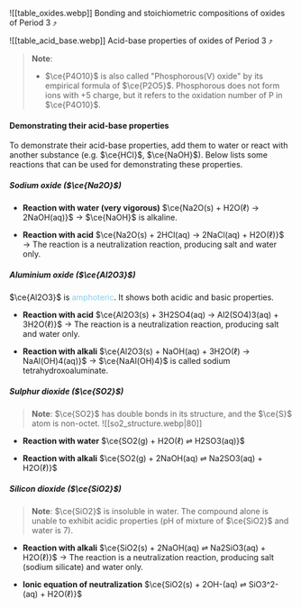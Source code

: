 ![[table_oxides.webp]]
Bonding and stoichiometric compositions of oxides of Period 3 ⤴️

![[table_acid_base.webp]]
Acid-base properties of oxides of Period 3 ⤴️

> **Note**:
> - $\ce{P4O10}$ is also called "Phosphorous(V) oxide" by its empirical formula of $\ce{P2O5}$. Phosphorous does not form ions with +5 charge, but it refers to the oxidation number of P in $\ce{P4O10}$.

#### Demonstrating their acid-base properties
To demonstrate their acid-base properties, add them to water or react with another substance (e.g. $\ce{HCl}$, $\ce{NaOH}$). Below lists some reactions that can be used for demonstrating these properties.

##### Sodium oxide ($\ce{Na2O}$)
- **Reaction with water (very vigorous)**
  $\ce{Na2O(s) + H2O(ℓ) → 2NaOH(aq)}$
  → $\ce{NaOH}$ is alkaline.

- **Reaction with acid**
  $\ce{Na2O(s) + 2HCl(aq) → 2NaCl(aq) + H2O(ℓ)}$
  → The reaction is a neutralization reaction, producing salt and water only.

##### Aluminium oxide ($\ce{Al2O3}$)
$\ce{Al2O3}$ is <span style="color: skyblue">amphoteric</span>. It shows both acidic and basic properties.
- **Reaction with acid**
  $\ce{Al2O3(s) + 3H2SO4(aq) → Al2(SO4)3(aq) + 3H2O(ℓ)}$
  → The reaction is a neutralization reaction, producing salt and water only.

- **Reaction with alkali**
  $\ce{Al2O3(s) + NaOH(aq) + 3H2O(ℓ) → NaAl(OH)4(aq)}$
  → $\ce{NaAl(OH)4}$ is called sodium tetrahydroxoaluminate.

##### Sulphur dioxide ($\ce{SO2}$)
> **Note**:
> $\ce{SO2}$ has double bonds in its structure, and the $\ce{S}$ atom is non-octet.
> ![[so2_structure.webp|80]]

- **Reaction with water**
  $\ce{SO2(g) + H2O(ℓ) ⇌ H2SO3(aq)}$

- **Reaction with alkali**
  $\ce{SO2(g) + 2NaOH(aq) ⇌ Na2SO3(aq) + H2O(ℓ)}$

##### Silicon dioxide ($\ce{SiO2}$)
> **Note**:
> $\ce{SiO2}$ is insoluble in water. The compound alone is unable to exhibit acidic properties (pH of mixture of $\ce{SiO2}$ and water is 7).

- **Reaction with alkali**
  $\ce{SiO2(s) + 2NaOH(aq) ⇌ Na2SiO3(aq) + H2O(ℓ)}$
  → The reaction is a neutralization reaction, producing salt (sodium silicate) and water only.

- **Ionic equation of neutralization**
  $\ce{SiO2(s) + 2OH-(aq) ⇌ SiO3^2-(aq) + H2O(ℓ)}$
